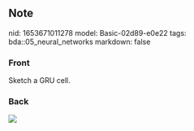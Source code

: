 ## Note
nid: 1653671011278
model: Basic-02d89-e0e22
tags: bda::05_neural_networks
markdown: false

### Front
Sketch a GRU cell.

### Back
<img src="paste-0f08f6f71960545131792a0da241a29e531438b7.jpg">

